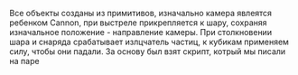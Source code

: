 Все объекты созданы из примитивов, изначально камера явлеятся ребенком Cannon, при выстреле прикрепляется к шару, сохраняя изначальное положение  - направление камеры. При столкновении шара и снаряда срабатывает излцчатель частиц, к кубикам применяем силу, чтобы они падали.
За основу был взят скрипт, котрый мы писали на паре
